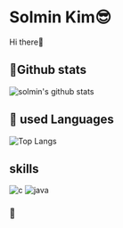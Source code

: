 # Solmin Kim😎
Hi there👋
<!--
**terysol/terysol** is a ✨ _special_ ✨ repository because its `README.md` (this file) appears on your GitHub profile.

Here are some ideas to get you started:

- 🔭 I’m currently working on ...
- 🌱 I’m currently learning ...
- 👯 I’m looking to collaborate on ...
- 🤔 I’m looking for help with ...
- 💬 Ask me about ...
- 📫 How to reach me: ...
- 😄 Pronouns: ...
- ⚡ Fun fact: ...
-->
## 🎈Github stats
![solmin's github stats](https://github-readme-stats.vercel.app/api?username=terysol&show_icons=true) 
## 🎈 used Languages
![Top Langs](http://github-readme-stats.vercel.app/api/top-langs/?username=terysol&layout=compact&theme=light)

## skills
![c](https://img.shields.io/badge/-c-%23A8B9CC?style=for-the-badge&logo=c&logoColor=white) ![java](https://img.shields.io/badge/-java-%23007396?style=for-the-badge&logo=java)

### 🌱
